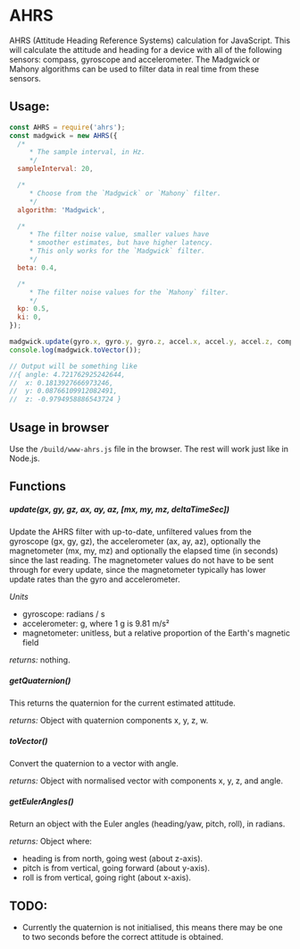 # AHRS

AHRS (Attitude Heading Reference Systems) calculation for JavaScript. This will calculate the attitude and heading for a device with all of the following sensors: compass, gyroscope and accelerometer. The Madgwick or Mahony algorithms can be used to filter data in real time from these sensors.

## Usage:

```javascript
const AHRS = require('ahrs');
const madgwick = new AHRS({
  /*
     * The sample interval, in Hz.
     */
  sampleInterval: 20,

  /*
     * Choose from the `Madgwick` or `Mahony` filter.
     */
  algorithm: 'Madgwick',

  /*
     * The filter noise value, smaller values have
     * smoother estimates, but have higher latency.
     * This only works for the `Madgwick` filter.
     */
  beta: 0.4,

  /*
     * The filter noise values for the `Mahony` filter.
     */
  kp: 0.5,
  ki: 0,
});

madgwick.update(gyro.x, gyro.y, gyro.z, accel.x, accel.y, accel.z, compass.x, compass.y, compass.z);
console.log(madgwick.toVector());

// Output will be something like
//{ angle: 4.721762925242644,
//  x: 0.1813927666973246,
//  y: 0.08766109912082491,
//  z: -0.9794958886543724 }
```

## Usage in browser

Use the `/build/www-ahrs.js` file in the browser. The rest will work just like in Node.js.

## Functions

##### update(gx, gy, gz, ax, ay, az, [mx, my, mz, deltaTimeSec])

Update the AHRS filter with up-to-date, unfiltered values from the gyroscope (gx, gy, gz), the accelerometer (ax, ay, az), optionally the magnetometer (mx, my, mz) and
optionally the elapsed time (in seconds) since the last reading. The magnetometer
values do not have to be sent through for every update, since the magnetometer typically has lower update rates than the gyro and accelerometer.

_Units_

- gyroscope: radians / s
- accelerometer: g, where 1 g is 9.81 m/s²
- magnetometer: unitless, but a relative proportion of the Earth's magnetic field

_returns:_ nothing.

##### getQuaternion()

This returns the quaternion for the current estimated attitude.

_returns:_ Object with quaternion components x, y, z, w.

##### toVector()

Convert the quaternion to a vector with angle.

_returns:_ Object with normalised vector with components x, y, z, and angle.

##### getEulerAngles()

Return an object with the Euler angles (heading/yaw, pitch, roll), in radians.

_returns:_ Object where:

- heading is from north, going west (about z-axis).
- pitch is from vertical, going forward (about y-axis).
- roll is from vertical, going right (about x-axis).

## TODO:

- Currently the quaternion is not initialised, this means there may be one to two seconds before the correct attitude is obtained.
